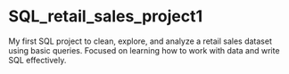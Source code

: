 # SQL_retail_sales_project1
My first SQL project to clean, explore, and analyze a retail sales dataset using basic queries. Focused on learning how to work with data and write SQL effectively.
